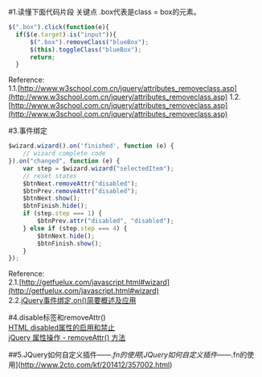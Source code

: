 #1.读懂下面代码片段  关键点  .box代表是class = box的元素。

```javascript	
$(".box").click(function(e){
  if($(e.target).is("input")){
      $(".box").removeClass("blueBox");
      $(this).toggleClass("blueBox");
      return;
  }  
``` 
Reference:  
1.1.[http://www.w3school.com.cn/jquery/attributes_removeclass.asp](http://www.w3school.com.cn/jquery/attributes_removeclass.asp)
1.2.[http://www.w3school.com.cn/jquery/attributes_removeclass.asp](http://www.w3school.com.cn/jquery/attributes_removeclass.asp)


#3.事件绑定

```javascript
$wizard.wizard().on('finished', function (e) {
    // wizard complete code
}).on("changed", function (e) {
    var step = $wizard.wizard("selectedItem");
    // reset states
    $btnNext.removeAttr("disabled");
    $btnPrev.removeAttr("disabled");
    $btnNext.show();
    $btnFinish.hide();
    if (step.step === 1) {
        $btnPrev.attr("disabled", "disabled");
    } else if (step.step === 4) {
        $btnNext.hide();
        $btnFinish.show();
    }
});
```
Reference:  
2.1.[http://getfuelux.com/javascript.html#wizard](http://getfuelux.com/javascript.html#wizard)  
2.2.[jQuery事件绑定.on()简要概述及应用](http://www.jquerycn.cn/a_5346)  





#4.disable标签和removeAttr()   
[HTML disabled属性的启用和禁止](http://tjuking.iteye.com/blog/1397821)   
[jQuery 属性操作 - removeAttr() 方法](http://www.w3school.com.cn/jquery/attributes_removeattr.asp)

##5.JQuery如何自定义插件——$.fn的使用
[JQuery如何自定义插件——$.fn的使用](http://www.2cto.com/kf/201412/357002.html)




 